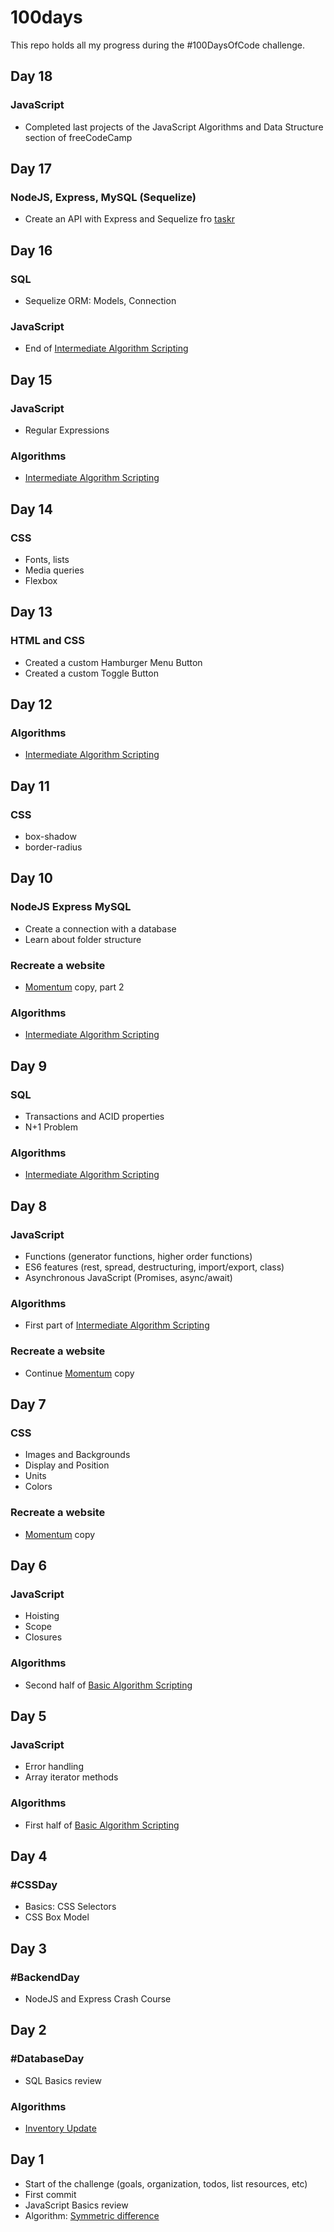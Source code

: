 # 100days

This repo holds all my progress during the #100DaysOfCode challenge.

## Day 18
### JavaScript
  * Completed last projects of the JavaScript Algorithms and Data Structure section of freeCodeCamp

## Day 17
### NodeJS, Express, MySQL (Sequelize)
  * Create an API with Express and Sequelize fro [taskr](https://github.com/pchatard/taskr-api)

## Day 16
### SQL
  * Sequelize ORM: Models, Connection

### JavaScript
  * End of [Intermediate Algorithm Scripting](https://www.freecodecamp.org/learn/javascript-algorithms-and-data-structures/intermediate-algorithm-scripting/)

## Day 15
### JavaScript
  * Regular Expressions

### Algorithms
  * [Intermediate Algorithm Scripting](https://www.freecodecamp.org/learn/javascript-algorithms-and-data-structures/intermediate-algorithm-scripting/)

## Day 14
### CSS
  * Fonts, lists
  * Media queries
  * Flexbox

## Day 13
### HTML and CSS
  * Created a custom Hamburger Menu Button
  * Created a custom Toggle Button

## Day 12
### Algorithms
  * [Intermediate Algorithm Scripting](https://www.freecodecamp.org/learn/javascript-algorithms-and-data-structures/intermediate-algorithm-scripting/)

## Day 11
### CSS
  * box-shadow
  * border-radius

## Day 10
### NodeJS Express MySQL
  * Create a connection with a database
  * Learn about folder structure

### Recreate a website
  * [Momentum](https://chrome.google.com/webstore/detail/momentum/laookkfknpbbblfpciffpaejjkokdgca) copy, part 2

### Algorithms
  * [Intermediate Algorithm Scripting](https://www.freecodecamp.org/learn/javascript-algorithms-and-data-structures/intermediate-algorithm-scripting/)

## Day 9
### SQL
  * Transactions and ACID properties
  * N+1 Problem

### Algorithms
  * [Intermediate Algorithm Scripting](https://www.freecodecamp.org/learn/javascript-algorithms-and-data-structures/intermediate-algorithm-scripting/)

## Day 8
### JavaScript
  * Functions (generator functions, higher order functions)
  * ES6 features (rest, spread, destructuring, import/export, class)
  * Asynchronous JavaScript (Promises, async/await)

### Algorithms
  * First part of [Intermediate Algorithm Scripting](https://www.freecodecamp.org/learn/javascript-algorithms-and-data-structures/intermediate-algorithm-scripting/)

### Recreate a website
  * Continue [Momentum](https://chrome.google.com/webstore/detail/momentum/laookkfknpbbblfpciffpaejjkokdgca) copy


## Day 7
### CSS
  * Images and Backgrounds
  * Display and Position
  * Units
  * Colors

### Recreate a website
  * [Momentum](https://chrome.google.com/webstore/detail/momentum/laookkfknpbbblfpciffpaejjkokdgca) copy

## Day 6
### JavaScript
  * Hoisting
  * Scope
  * Closures

### Algorithms
  * Second half of [Basic Algorithm Scripting](https://www.freecodecamp.org/learn/javascript-algorithms-and-data-structures/basic-algorithm-scripting/)

## Day 5
### JavaScript
  * Error handling
  * Array iterator methods

### Algorithms
  * First half of [Basic Algorithm Scripting](https://www.freecodecamp.org/learn/javascript-algorithms-and-data-structures/basic-algorithm-scripting/)

## Day 4
### #CSSDay
  * Basics: CSS Selectors
  * CSS Box Model

## Day 3
### #BackendDay
  * NodeJS and Express Crash Course

## Day 2
### #DatabaseDay
  * SQL Basics review
  
### Algorithms
  * [Inventory Update](https://www.freecodecamp.org/learn/coding-interview-prep/algorithms/inventory-update)

## Day 1

* Start of the challenge (goals, organization, todos, list resources, etc)
* First commit
* JavaScript Basics review
* Algorithm: [Symmetric difference](https://www.freecodecamp.org/learn/coding-interview-prep/algorithms/find-the-symmetric-difference)
